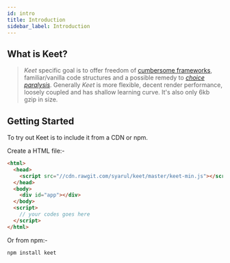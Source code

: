 ```yaml
---
id: intro
title: Introduction
sidebar_label: Introduction
---
```


## What is Keet?

> *Keet* specific goal is to offer freedom of [cumbersome frameworks](https://medium.com/dailyjs/the-deepest-reason-why-modern-javascript-frameworks-exist-933b86ebc445), familiar/vanilla code structures and a possible remedy to [*choice paralysis*](https://the-pastry-box-project.net/addy-osmani/2014-January-19).  Generally *Keet* is more flexible, decent render performance, loosely coupled and has shallow learning curve. It's also only 6kb gzip in size.

## Getting Started

To try out Keet is to include it from a CDN or npm.

Create a HTML file:-

```html
<html>
  <head>
    <script src="//cdn.rawgit.com/syarul/keet/master/keet-min.js"></script>
  </head>
  <body>
    <div id="app"></div>
  </body>
  <script>
    // your codes goes here
  </script>
</html>
```

Or from npm:-

```npm install keet```